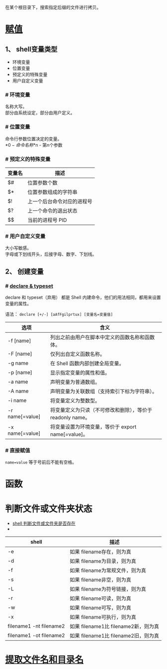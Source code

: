 在某个根目录下，搜索指定后缀的文件进行拷贝。  

# [赋值](https://blog.csdn.net/fyh2003/article/details/7279029)
## 1、 shell变量类型
* 环境变量
* 位置变量
* 预定义的特殊变量
* 用户自定义变量

### \# 环境变量
名称大写。  
部分由系统设定，部分由用户定义。  

### \# 位置变量
命令行参数位置决定的变量。  
*$0 - 命令名称
*$n - 第n个参数

### \# 预定义的特殊变量
| 变量名 | 描述 |
| --- | --- |
| $# | 位置参数个数 |
| $* | 位置参数组成的字符串 |
| $! | 上一个后台命令对应的进程号 |
| $? | 上一个命令的退出状态 |
| $$ | 当前的进程号 PID |

### \# 用户自定义变量
大小写敏感。  
字母或下划线开头，后接字母、数字、下划线。  

## 2、 创建变量
### \# [declare & typeset](http://c.biancheng.net/view/2709.html)
declare 和 typeset（弃用） 都是 Shell 内建命令，他们的用法相同，都用来设置变量的属性。  

语法： `declare [+/-] [aAfFgilprtux] [变量名=变量值]`  

| 选项 | 含义 |
| --- | --- |
| -f \[name] | 列出之前由用户在脚本中定义的函数名称和函数体。 |
| -F \[name] | 仅列出自定义函数名称。 |
| -g name | 在 Shell 函数内部创建全局变量。 |
| -p \[name] | 显示指定变量的属性和值。 |
| -a name | 声明变量为普通数组。 |
| -A name | 声明变量为关联数组（支持索引下标为字符串）。 |
| -i name | 将变量定义为整数型。 |
| -r name\[=value] | 将变量定义为只读（不可修改和删除），等价于 readonly name。 |
| -x name\[=value] | 将变量设置为环境变量，等价于 export name[=value]。 |

### \# 直接赋值
`name=value` 等于号前后不能有空格。  





# 函数

# 判断文件或文件夹状态
* [shell 判断文件或文件夹是否存在](https://blog.csdn.net/benben0729/article/details/80690605)
* 

| shell | 描述 |
| --- | --- |
| -e | 如果 filename存在，则为真 |
| -d | 如果 filename为目录，则为真 |
| -f | 如果 filename为常规文件，则为真 |
| -s | 如果 filename非空，则为真 |
| -L | 如果 filename为符号链接，则为真 |
| -r | 如果 filename可读，则为真 |
| -w | 如果 filename可写，则为真 |
| -x | 如果 filename可执行，则为真 |
| filename1 -nt filename2 | 如果 filename1比 filename2新，则为真 |
| filename1 -ot filename2 | 如果 filename1比 filename2旧，则为真 |


# [提取文件名和目录名](https://blog.csdn.net/sinat_28442665/article/details/84796054)

